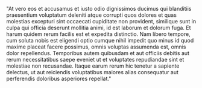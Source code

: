 "At vero eos et accusamus et iusto odio dignissimos ducimus qui blanditiis praesentium voluptatum deleniti atque corrupti quos dolores
 et quas molestias excepturi sint occaecati cupiditate non provident, similique sunt in culpa qui officia deserunt mollitia animi, id
  est laborum et dolorum fuga. Et harum quidem rerum facilis est et expedita distinctio. Nam libero tempore, cum soluta nobis est 
  eligendi optio cumque nihil impedit quo minus id quod maxime placeat facere possimus, omnis voluptas assumenda est, omnis dolor 
  repellendus. Temporibus autem quibusdam et aut officiis debitis aut rerum necessitatibus saepe eveniet ut et voluptates repudiandae 
  sint et molestiae non recusandae. Itaque earum rerum hic tenetur a sapiente delectus, ut aut reiciendis voluptatibus maiores alias 
  consequatur aut perferendis doloribus asperiores repellat."